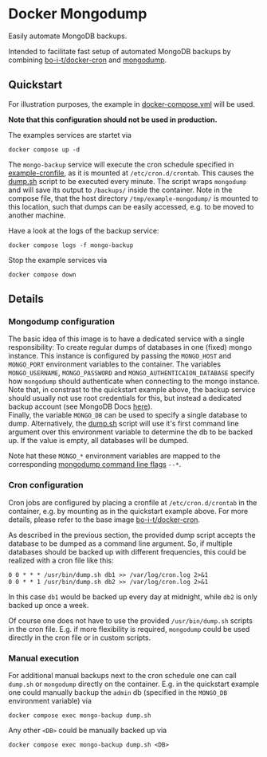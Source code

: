 # Docker Mongodump

Easily automate MongoDB backups.

Intended to facilitate fast setup of automated MongoDB backups by combining [bo-i-t/docker-cron](https://github.com/bo-i-t/docker-cron)
and [mongodump](https://www.mongodb.com/docs/database-tools/mongodump/).

## Quickstart

For illustration purposes, the example in [docker-compose.yml](./docker-compose.yml) will be used.

**Note that this configuration should not be used in production.**

The examples services are startet via
```
docker compose up -d
```

The `mongo-backup` service will execute the cron schedule specified in [example-cronfile](./example-cronfile), as it is mounted at `/etc/cron.d/crontab`.
This causes the [dump.sh](./dump.sh) script to be executed every minute. The script wraps `mongodump` and will save its output to `/backups/` inside
the container. Note in the compose file, that the host directory `/tmp/example-mongodump/` is mounted to this location, such that dumps can be easily accessed,
e.g. to be moved to another machine.

Have a look at the logs of the backup service:
```
docker compose logs -f mongo-backup
```

Stop the example services via
```
docker compose down
```

## Details

### Mongodump configuration

The basic idea of this image is to have a dedicated service with a single responsibility: To create regular dumps of databases in one (fixed) mongo instance.
This instance is configured by passing the `MONGO_HOST` and `MONGO_PORT` environment variables to the container. The variables `MONGO_USERNAME`, `MONGO_PASSWORD` and `MONGO_AUTHENTICAION_DATABASE` specify how `mongodump` should authenticate when connecting to the mongo instance. Note that, in constrast to the quickstart example above,
the backup service should usually not use root credentials for this, but instead a dedicated backup account (see MongoDB Docs [here](https://www.mongodb.com/docs/manual/reference/built-in-roles/#mongodb-authrole-backup)).  
Finally, the variable `MONGO_DB` can be used to specify a single database to dump. Alternatively, the [dump.sh](./dump.sh) script will use it's first command line
argument over this environment variable to determine the db to be backed up. If the value is empty, all databases will be dumped.

Note hat these `MONGO_*` environment variables are mapped to the corresponding [mongodump command line flags](https://www.mongodb.com/docs/database-tools/mongodump/#options) `--*`.

### Cron configuration

Cron jobs are configured by placing a cronfile at `/etc/cron.d/crontab` in the container, e.g. by mounting as in the quickstart example above. For more details, please refer to the base image [bo-i-t/docker-cron](https://github.com/bo-i-t/docker-cron).

As described in the previous section, the provided dump script accepts the database to be dumped as a command line argument. So, if multiple databases should be backed up with different frequencies, this could be realized with a cron file like this: 
```
0 0 * * * /usr/bin/dump.sh db1 >> /var/log/cron.log 2>&1
0 0 * * 1 /usr/bin/dump.sh db2 >> /var/log/cron.log 2>&1
```
In this case `db1` would be backed up every day at midnight, while `db2` is only backed up once a week.

Of course one does not have to use the provided `/usr/bin/dump.sh` scripts in the cron file. E.g. if more flexibility is required, `mongodump` could be used directly in the cron file or in custom scripts.

### Manual execution

For additional manual backups next to the cron schedule one can call `dump.sh` or `mongodump` directly on the container. E.g. in the quickstart example one could manually backup the `admin` db (specified in the `MONGO_DB` environment variable) via
```
docker compose exec mongo-backup dump.sh
```
Any other `<DB>` could be manually backed up via
```
docker compose exec mongo-backup dump.sh <DB>
```